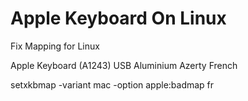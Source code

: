 # Apple Keyboard On Linux

Fix Mapping for Linux

Apple Keyboard (A1243) USB Aluminium Azerty French

setxkbmap -variant mac -option apple:badmap fr
